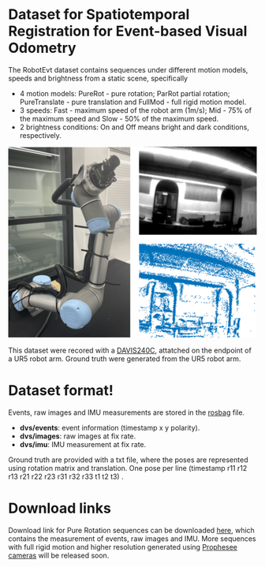 # Dataset for Spatiotemporal Registration for Event-based Visual Odometry
The RobotEvt dataset contains sequences under different motion models, speeds and brightness from a static scene, specifically
 - 4 motion models: PureRot - pure rotation; ParRot partial rotation; PureTranslate - pure translation and FullMod - full rigid motion model.
- 3 speeds: Fast - maximum speed of the robot arm (1m/s); Mid - 75% of the maximum speed and Slow - 50% of the maximum speed.
- 2 brightness conditions: On and Off means bright and dark conditions, respectively.

![UR5 robot arm with DAVIS 240C event camera, and sample APS image and event image captured with our setup.](https://github.com/liudaqikk/RobotEvt/blob/main/robot_setup.png?raw=true)
 
This dataset were recored with a [DAVIS240C](https://inivation.com/wp-content/uploads/2019/08/DAVIS240.pdf), attatched on the endpoint of a UR5 robot arm. Ground truth were generated from the UR5 robot arm.
# Dataset format!
Events, raw images and IMU measurements are stored in the [rosbag](http://wiki.ros.org/rosbag) file.
- **dvs/events**: event information (timestamp x y polarity).
- **dvs/images**: raw images at fix rate.
- **dvs/imu**: IMU measurement at fix rate. 

Ground truth are provided with a txt file, where the poses are represented using rotation matrix and translation. One pose per line (timestamp r11 r12 r13 r21 r22 r23 r31 r32 r33 t1 t2 t3) .

# Download links
Download link for Pure Rotation sequences can be downloaded [here](https://drive.google.com/drive/folders/1uhnCR2iDIEZhVNmL-2a-FWmo1J-Ip_vv?usp=sharing), which contains the measurement of events, raw images and IMU. 
More sequences with full rigid motion and higher resolution generated using [Prophesee cameras](https://www.prophesee.ai/) will be released soon.
